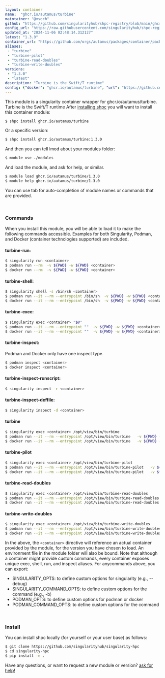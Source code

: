 ```yaml
---
layout: container
name:  "ghcr.io/autamus/turbine"
maintainer: "@vsoch"
github: "https://github.com/singularityhub/shpc-registry/blob/main/ghcr.io/autamus/turbine/container.yaml"
config_url: "https://raw.githubusercontent.com/singularityhub/shpc-registry/main/ghcr.io/autamus/turbine/container.yaml"
updated_at: "2024-11-06 02:48:14.312127"
latest: "1.3.0"
container_url: "https://github.com/orgs/autamus/packages/container/package/turbine"
aliases:
 - "turbine"
 - "turbine-pilot"
 - "turbine-read-doubles"
 - "turbine-write-doubles"
versions:
 - "1.3.0"
 - "latest"
description: "Turbine is the Swift/T runtime"
config: {"docker": "ghcr.io/autamus/turbine", "url": "https://github.com/orgs/autamus/packages/container/package/turbine", "maintainer": "@vsoch", "description": "Turbine is the Swift/T runtime", "latest": {"1.3.0": "sha256:239733cb5509d486647f2c9ac9a1e4e446e258051c0b03a92bd66a8ba1e79fc8"}, "tags": {"1.3.0": "sha256:239733cb5509d486647f2c9ac9a1e4e446e258051c0b03a92bd66a8ba1e79fc8", "latest": "sha256:239733cb5509d486647f2c9ac9a1e4e446e258051c0b03a92bd66a8ba1e79fc8"}, "aliases": {"turbine": "/opt/view/bin/turbine", "turbine-pilot": "/opt/view/bin/turbine-pilot", "turbine-read-doubles": "/opt/view/bin/turbine-read-doubles", "turbine-write-doubles": "/opt/view/bin/turbine-write-doubles"}}
---
```


This module is a singularity container wrapper for ghcr.io/autamus/turbine.
Turbine is the Swift/T runtime
After [installing shpc](#install) you will want to install this container module:


```bash
$ shpc install ghcr.io/autamus/turbine
```

Or a specific version:

```bash
$ shpc install ghcr.io/autamus/turbine:1.3.0
```

And then you can tell lmod about your modules folder:

```bash
$ module use ./modules
```

And load the module, and ask for help, or similar.

```bash
$ module load ghcr.io/autamus/turbine/1.3.0
$ module help ghcr.io/autamus/turbine/1.3.0
```

You can use tab for auto-completion of module names or commands that are provided.

<br>

### Commands

When you install this module, you will be able to load it to make the following commands accessible.
Examples for both Singularity, Podman, and Docker (container technologies supported) are included.

#### turbine-run:

```bash
$ singularity run <container>
$ podman run --rm  -v ${PWD} -w ${PWD} <container>
$ docker run --rm  -v ${PWD} -w ${PWD} <container>
```

#### turbine-shell:

```bash
$ singularity shell -s /bin/sh <container>
$ podman run --it --rm --entrypoint /bin/sh  -v ${PWD} -w ${PWD} <container>
$ docker run --it --rm --entrypoint /bin/sh  -v ${PWD} -w ${PWD} <container>
```

#### turbine-exec:

```bash
$ singularity exec <container> "$@"
$ podman run --it --rm --entrypoint ""  -v ${PWD} -w ${PWD} <container> "$@"
$ docker run --it --rm --entrypoint ""  -v ${PWD} -w ${PWD} <container> "$@"
```

#### turbine-inspect:

Podman and Docker only have one inspect type.

```bash
$ podman inspect <container>
$ docker inspect <container>
```

#### turbine-inspect-runscript:

```bash
$ singularity inspect -r <container>
```

#### turbine-inspect-deffile:

```bash
$ singularity inspect -d <container>
```


#### turbine

```bash
$ singularity exec <container> /opt/view/bin/turbine
$ podman run --it --rm --entrypoint /opt/view/bin/turbine   -v ${PWD} -w ${PWD} <container> -c " $@"
$ docker run --it --rm --entrypoint /opt/view/bin/turbine   -v ${PWD} -w ${PWD} <container> -c " $@"
```


#### turbine-pilot

```bash
$ singularity exec <container> /opt/view/bin/turbine-pilot
$ podman run --it --rm --entrypoint /opt/view/bin/turbine-pilot   -v ${PWD} -w ${PWD} <container> -c " $@"
$ docker run --it --rm --entrypoint /opt/view/bin/turbine-pilot   -v ${PWD} -w ${PWD} <container> -c " $@"
```


#### turbine-read-doubles

```bash
$ singularity exec <container> /opt/view/bin/turbine-read-doubles
$ podman run --it --rm --entrypoint /opt/view/bin/turbine-read-doubles   -v ${PWD} -w ${PWD} <container> -c " $@"
$ docker run --it --rm --entrypoint /opt/view/bin/turbine-read-doubles   -v ${PWD} -w ${PWD} <container> -c " $@"
```


#### turbine-write-doubles

```bash
$ singularity exec <container> /opt/view/bin/turbine-write-doubles
$ podman run --it --rm --entrypoint /opt/view/bin/turbine-write-doubles   -v ${PWD} -w ${PWD} <container> -c " $@"
$ docker run --it --rm --entrypoint /opt/view/bin/turbine-write-doubles   -v ${PWD} -w ${PWD} <container> -c " $@"
```



In the above, the `<container>` directive will reference an actual container provided
by the module, for the version you have chosen to load. An environment file in the
module folder will also be bound. Note that although a container
might provide custom commands, every container exposes unique exec, shell, run, and
inspect aliases. For anycommands above, you can export:

 - SINGULARITY_OPTS: to define custom options for singularity (e.g., --debug)
 - SINGULARITY_COMMAND_OPTS: to define custom options for the command (e.g., -b)
 - PODMAN_OPTS: to define custom options for podman or docker
 - PODMAN_COMMAND_OPTS: to define custom options for the command

<br>

### Install

You can install shpc locally (for yourself or your user base) as follows:

```bash
$ git clone https://github.com/singularityhub/singularity-hpc
$ cd singularity-hpc
$ pip install -e .
```

Have any questions, or want to request a new module or version? [ask for help!](https://github.com/singularityhub/singularity-hpc/issues)
